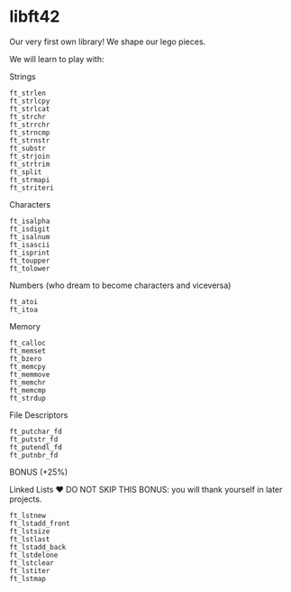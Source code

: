 # libft42
Our very first own library!
We shape our lego pieces.

We will learn to play with:

Strings

    ft_strlen
    ft_strlcpy
    ft_strlcat
    ft_strchr
    ft_strrchr
    ft_strncmp
    ft_strnstr
    ft_substr
    ft_strjoin
    ft_strtrim
    ft_split
    ft_strmapi
    ft_striteri


Characters

    ft_isalpha
    ft_isdigit
    ft_isalnum
    ft_isascii
    ft_isprint
    ft_toupper
    ft_tolower


Numbers (who dream to become characters and viceversa)

    ft_atoi
    ft_itoa

Memory

    ft_calloc
    ft_memset
    ft_bzero
    ft_memcpy
    ft_memmove
    ft_memchr
    ft_memcmp
    ft_strdup

File Descriptors

    ft_putchar_fd
    ft_putstr_fd
    ft_putendl_fd
    ft_putnbr_fd

BONUS (+25%)

Linked Lists ❤️ DO NOT SKIP THIS BONUS: you will thank yourself in later projects.

    ft_lstnew
    ft_lstadd_front
    ft_lstsize
    ft_lstlast
    ft_lstadd_back
    ft_lstdelone
    ft_lstclear
    ft_lstiter
    ft_lstmap
